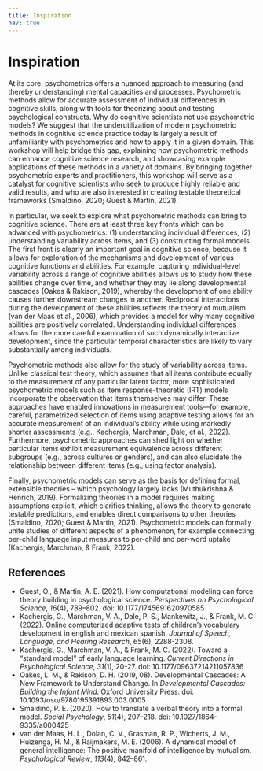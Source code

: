 ```yaml
---
title: Inspiration
nav: true
---
```


# Inspiration


At its core, psychometrics offers a nuanced approach to measuring (and thereby understanding) mental capacities and processes. Psychometric methods allow for accurate assessment of individual differences in cognitive skills, along with tools for theorizing about and testing psychological constructs. Why do cognitive scientists not use psychometric models? We suggest that the underutilization of modern psychometric methods in cognitive science practice today is largely a result of unfamiliarity with psychometrics and how to apply it in a given domain. This workshop will help bridge this gap, explaining how psychometric methods can enhance cognitive science research, and showcasing example applications of these methods in a variety of domains. By bringing together psychometric experts and practitioners, this workshop will serve as a catalyst for cognitive scientists who seek to produce highly reliable and valid results, and who are also interested in creating testable theoretical frameworks (Smaldino, 2020; Guest & Martin, 2021).

In particular, we seek to explore what psychometric methods can bring to cognitive science. There are at least three key fronts which can be advanced with psychometrics: (1) understanding individual differences, (2) understanding variability across items, and (3) constructing formal models.
The first front is clearly an important goal in cognitive science, because it allows for exploration of the mechanisms and development of various cognitive functions and abilities.
For example, capturing individual-level variability across a range of cognitive abilities allows us to study how these abilities change over time, and whether they may lie along developmental cascades (Oakes & Rakison, 2019), whereby the development of one ability causes further downstream changes in another. Reciprocal interactions during the development of these abilities reflects the theory of mutualism (van der Maas et al., 2006), which provides a model for why many cognitive abilities are positively correlated. Understanding individual differences allows for the more careful examination of such dynamically interactive development, since the particular temporal characteristics are likely to vary substantially among individuals.

Psychometric methods also allow for the study of variability across items. Unlike classical test theory, which assumes that all items contribute equally to the measurement of any particular latent factor, more sophisticated psychometric models such as item response-theoretic (IRT) models incorporate the observation that items themselves may differ. These approaches have enabled innovations in measurement tools—for example, careful, parametrized selection of items using adaptive testing allows for an accurate measurement of an individual’s ability while using markedly shorter assessments (e.g., Kachergis, Marchman, Dale, et al., 2022). Furthermore, psychometric approaches can shed light on whether particular items exhibit measurement equivalence across different subgroups (e.g., across cultures or genders), and can also elucidate the relationship between different items (e.g., using factor analysis).

Finally, psychometric models can serve as the basis for defining formal, extensible theories – which psychology largely lacks (Muthukrishna & Henrich, 2019). Formalizing theories in a model requires making assumptions explicit, which clarifies thinking, allows the theory to generate testable predictions, and enables direct comparisons to other theories (Smaldino, 2020; Guest & Martin, 2021). Psychometric models can formally unite studies of different aspects of a phenomenon, for example connecting per-child language input measures to per-child and per-word uptake (Kachergis, Marchman, & Frank, 2022).

## References
- Guest, O., & Martin, A. E. (2021). How computational modeling can force theory building in psychological science. *Perspectives on Psychological Science*, *16*(4), 789–802. doi: 10.1177/1745691620970585
- Kachergis, G., Marchman, V. A., Dale, P. S., Mankewitz, J., & Frank, M. C. (2022). Online computerized adaptive tests of children’s vocabulary development in english and mexican spanish. *Journal of Speech, Language, and Hearing Research*, *65*(6), 2288-2308.
- Kachergis, G., Marchman, V. A., & Frank, M. C. (2022). Toward a “standard model” of early language learning. *Current Directions in Psychological Science*, *31*(1), 20-27. doi: 10.1177/09637214211057836
- Oakes, L. M., & Rakison, D. H. (2019, 08). Developmental Cascades: A New Framework to Understand Change. In *Developmental Cascades: Building the Infant Mind*. Oxford University Press. doi: 10.1093/oso/9780195391893.003.0005
- Smaldino, P. E. (2020). How to translate a verbal theory into a formal model. *Social Psychology*, *51*(4), 207–218. doi: 10.1027/1864-9335/a000425
- van der Maas, H. L., Dolan, C. V., Grasman, R. P., Wicherts, J. M., Huizenga, H. M., & Raijmakers, M. E. (2006). A dynamical model of general intelligence: The positive manifold of intelligence by mutualism. *Psychological Review*, *113*(4), 842–861.
